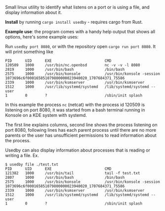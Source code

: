 Small linux utility to identify what listens on a port or is using a file, and display information about it.

**Install** by running `cargo install usedby` - requires cargo from Rust.

**Example use**: the program comes with a handy help output that shows all options, here's some example uses:

Run `usedby port 8080`, or with the repository open `cargo run port 8080`. It will print something like

```
PID      UID      EXE                        CMD                       
120509   1000     /usr/bin/nc.openbsd        nc -v -v -l 8080          
2819     1000     /usr/bin/bash              /bin/bash                 
2575     1000     /usr/bin/konsole           /usr/bin/konsole -session 1073696c6f000165851079800000023940020_1707684371_75586
2339     1000     /usr/bin/ksmserver         /usr/bin/ksmserver        
1512     1000     /usr/lib/systemd/systemd   /lib/systemd/systemd --user
1        0        ?                          /sbin/init splash
```

In this example the process `nc` (netcat) with the process id 120509 is listening on port 8080, it was started from a bash terminal running in Konsole on a KDE system with systemd.

The first line explains columns, second line shows the process listening on port 8080, following lines has each parent process until there are no more parents or the user has unsufficient permissions to read information about the process.

Usedby can also display information about processes that is reading or writing a file. Ex.

```
$ usedby file ./test.txt
PID      UID      EXE                        CMD                       
121382   1000     /usr/bin/tail              tail -f test.txt          
2807     1000     /usr/bin/bash              /bin/bash                 
2575     1000     /usr/bin/konsole           /usr/bin/konsole -session 1073696c6f000165851079800000023940020_1707684371_75586
2339     1000     /usr/bin/ksmserver         /usr/bin/ksmserver        
1512     1000     /usr/lib/systemd/systemd   /lib/systemd/systemd --user
1        0        ?                          /sbin/init splash
```

